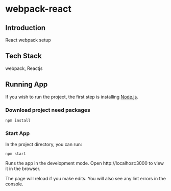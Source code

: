 # webpack-react

## Introduction

React webpack setup

## Tech Stack

webpack, Reactjs

## Running App
If you wish to run the project, the first step is installing [Node.js](https://https//nodejs.org/en/).

### Download project need packages

```
npm install
```

### Start App

In the project directory, you can run:

```
npm start
```

Runs the app in the development mode. Open http://localhost:3000 to view it in the browser.

The page will reload if you make edits. You will also see any lint errors in the console.
